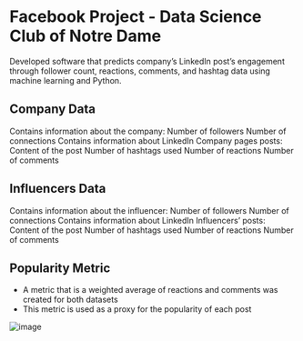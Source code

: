 # Facebook Project - Data Science Club of Notre Dame
Developed software that predicts company’s LinkedIn post’s engagement through follower count, reactions,  comments, and hashtag data using machine learning and Python.

## Company Data
Contains information about the company:
  Number of followers
  Number of connections
Contains information about LinkedIn Company pages posts:
  Content of the post
  Number of hashtags used
  Number of reactions
  Number of comments

## Influencers Data
Contains information about the influencer:
  Number of followers
  Number of connections
Contains information about LinkedIn Influencers’ posts:
  Content of the post
  Number of hashtags used
  Number of reactions
  Number of comments

## Popularity Metric
- A  metric that is a weighted average of reactions and comments was created for both datasets
- This metric is used as a proxy for the popularity of each post 

![image](https://github.com/gelbling/FacebookProject-DataScienceClub-UND/assets/23767501/86b9c089-99f7-4420-8505-90de3c0ff0dc)



